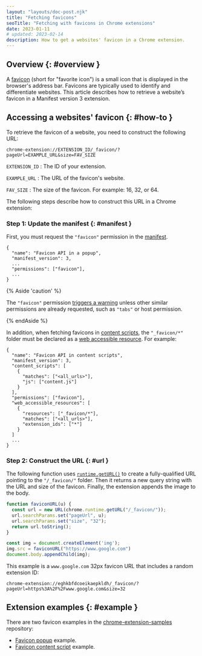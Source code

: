 ```yaml
---
layout: "layouts/doc-post.njk"
title: "Fetching favicons"
seoTitle: "Fetching with favicons in Chrome extensions"
date: 2023-01-11
# updated: 2023-02-14
description: How to get a websites' favicon in a Chrome extension.
---
```


## Overview {: #overview }

A [favicon][mdn-favicon] (short for "favorite icon") is a small icon that is displayed in the browser's address bar. Favicons are typically used to identify and differentiate websites.
This article describes how to retrieve a website’s favicon in a Manifest version 3 extension.

## Accessing a websites' favicon {: #how-to } 

To retrieve the favicon of a website, you need to construct the following URL:

```text
chrome-extension://EXTENSION_ID/_favicon/?pageUrl=EXAMPLE_URL&size=FAV_SIZE
```

`EXTENSION_ID`
: The ID of your extension.

`EXAMPLE_URL`
: The URL of the favicon's website.

`FAV_SIZE`
: The size of the favicon. For example: 16, 32, or 64.

The following steps describe how to construct this URL in a Chrome extension:  

### Step 1: Update the manifest {: #manifest }

First, you must request the `"favicon"` permission in the [manifest][doc-manifest].

```json/4
{
  "name": "Favicon API in a popup",
  "manifest_version": 3,
  ...
  "permissions": ["favicon"],
  ...
}
```

{% Aside 'caution' %}

The `"favicon"` permission [triggers a warning][doc-perms-warn] unless other similar permissions are already requested, such as `"tabs"` or host permission. 

{% endAside %}

In addition, when fetching favicons in [content scripts][doc-cs], the `"_favicon/*"` folder must be declared as a [web accessible resource][doc-war]. For example:

```json/10-16
{
  "name": "Favicon API in content scripts",
  "manifest_version": 3,
  "content_scripts": [
    {
      "matches": ["<all_urls>"],
      "js": ["content.js"]
    }
  ],
  "permissions": ["favicon"],
  "web_accessible_resources": [
    {
      "resources": ["_favicon/*"],
      "matches": ["<all_urls>"],
      "extension_ids": ["*"]
    }
  ]
  ...
}
```

### Step 2: Construct the URL {: #url }

The following function uses [`runtime.getURL()`][runtime-geturl] to create a fully-qualified URL pointing to the `"/_favicon/"` folder. Then it returns a new query string with the URL and size of the favicon. Finally, the extension appends the image to the body. 

```js
function faviconURL(u) {
  const url = new URL(chrome.runtime.getURL("/_favicon/"));
  url.searchParams.set("pageUrl", u);
  url.searchParams.set("size", "32");
  return url.toString();
}

const img = document.createElement('img');
img.src = faviconURL("https://www.google.com") 
document.body.appendChild(img);
```

This example is a `www.google.com` 32px favicon URL that includes a random extension ID:

```text
chrome-extension://eghkbfdcoeikaepkldh/_favicon/?pageUrl=https%3A%2F%2Fwww.google.com&size=32
```

## Extension examples {: #example }

There are two favicon examples in the [chrome-extension-samples][gh-samples] repository:

- [Favicon popup][gh-favicon-api] example. 
- [Favicon content script][gh-favicon-cs] example. 

[doc-cs]: /docs/extensions/mv3/content_scripts/
[doc-manifest]: /docs/extensions/mv3/manifest/
[doc-perms-warn]: /docs/extensions/mv3/permission_warnings/#permissions_with_warnings
[doc-war]: /docs/extensions/mv3/manifest/web_accessible_resources/
[gh-favicon-api]: https://github.com/GoogleChrome/chrome-extensions-samples/tree/main/api/favicon
[gh-favicon-cs]: https://github.com/GoogleChrome/chrome-extensions-samples/tree/main/example/favicon-cs
[gh-samples]: https://github.com/GoogleChrome/chrome-extensions-samples/
[mdn-favicon]: https://developer.mozilla.org/docs/Glossary/Favicon
[runtime-geturl]: /docs/extensions/reference/runtime/#method-getURL

